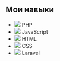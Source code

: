 ## Мои навыки

- <img src="https://img.shields.io/badge/PHP-%23777BB4.svg?style=flat-square&logo=php&logoColor=white"/> PHP
- <img src="https://img.shields.io/badge/JavaScript-%23F7DF1E.svg?style=flat-square&logo=JavaScript&logoColor=black"/> JavaScript
- <img src="https://img.shields.io/badge/HTML5-%23E44D26.svg?style=flat-square&logo=html5&logoColor=white"/> HTML
- <img src="https://img.shields.io/badge/CSS3-%231572B6.svg?style=flat-square&logo=css3&logoColor=white"/> CSS
- <img src="https://img.shields.io/badge/Laravel-%23FF2D20.svg?style=flat-square&logo=laravel&logoColor=white"/> Laravel
